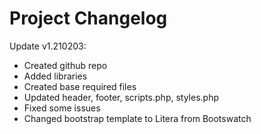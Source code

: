 # Project Changelog
 Update v1.210203:
 <ul>
 	<li>Created github repo</li>
 	<li>Added libraries</li>
 	<li>Created base required files</li>
 	<li>Updated header, footer, scripts.php, styles.php</li>
 	<li>Fixed some issues</li>
 	<li>Changed bootstrap template to Litera from Bootswatch</li>
 </ul>
